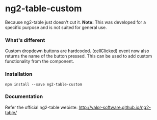 # ng2-table-custom

Because ng2-table just doesn't cut it. 
**Note:** This was developed for a specific purpose and is not suited for general use.


### What's different
Custom dropdown buttons are hardcoded. (cellClicked) event now also returns the name of the button pressed. This can be used to add custom functionality from the component.

### Installation
`npm install --save ng2-table-custom`

### Documentation
Refer the official ng2-table webiste: http://valor-software.github.io/ng2-table/
